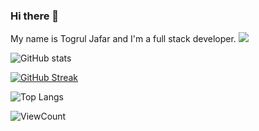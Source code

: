 ### Hi there 👋
My name is Togrul Jafar and I'm a full stack developer.  <img src="[YOUR_VERCEL_PROJECT_DOMAIN]/[METHOD]?username=[togruljafar]" />

![GitHub stats](https://github-readme-stats.vercel.app/api?username=togruljafar&show_icons=true&hide_title=true&count_private=true&include_all_commits=true&count_private=true&theme=gotham)

[![GitHub Streak](https://github-readme-streak-stats.herokuapp.com/?user=DenverCoder1&theme=dark)](https://git.io/streak-stats)

![Top Langs](https://github-readme-stats.vercel.app/api/top-langs/?username=togruljafar&layout=compact&theme=gotham&custom_title=Statistics)  

![ViewCount](https://komarev.com/ghpvc/?username=togruljafar&color=1A4730)

<!--
**togruljafar/togruljafar** is a ✨ _special_ ✨ repository because its `README.md` (this file) appears on your GitHub profile.

Here are some ideas to get you started:

- 🔭 I’m currently working on ...
- 🌱 I’m currently learning ...
- 👯 I’m looking to collaborate on ...
- 🤔 I’m looking for help with ...
- 💬 Ask me about ...
- 📫 How to reach me: ...
- 😄 Pronouns: ...
- ⚡ Fun fact: ...
-->
